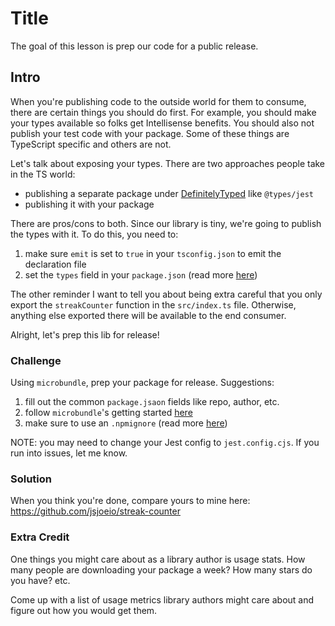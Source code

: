 # Title

The goal of this lesson is prep our code for a public release.

## Intro

When you're publishing code to the outside world for them to consume, there are certain things you should do first. For example, you should make your types available so folks get Intellisense benefits. You should also not publish your test code with your package. Some of these things are TypeScript specific and others are not.

Let's talk about exposing your types. There are two approaches people take in the TS world:

- publishing a separate package under [DefinitelyTyped](https://github.com/DefinitelyTyped/DefinitelyTyped) like `@types/jest`
- publishing it with your package

There are pros/cons to both. Since our library is tiny, we're going to publish the types with it. To do this, you need to:

1. make sure `emit` is set to `true` in your `tsconfig.json` to emit the declaration file
2. set the `types` field in your `package.json` (read more [here](https://www.typescriptlang.org/docs/handbook/declaration-files/publishing.html#including-declarations-in-your-npm-package))

The other reminder I want to tell you about being extra careful that you only export the `streakCounter` function in the `src/index.ts` file. Otherwise, anything else exported there will be available to the end consumer.

Alright, let's prep this lib for release!

### Challenge

Using `microbundle`, prep your package for release. Suggestions:

1. fill out the common `package.jsaon` fields like repo, author, etc.
2. follow `microbundle`'s getting started [here](https://github.com/developit/microbundle#using-with-typescript)
3. make sure to use an `.npmignore` (read more [here](https://npm.github.io/publishing-pkgs-docs/publishing/the-npmignore-file.html))

NOTE: you may need to change your Jest config to `jest.config.cjs`. If you run into issues, let me know.

### Solution

When you think you're done, compare yours to mine here: https://github.com/jsjoeio/streak-counter

### Extra Credit

One things you might care about as a library author is usage stats. How many people are downloading your package a week? How many stars do you have? etc.

Come up with a list of usage metrics library authors might care about and figure out how you would get them.
